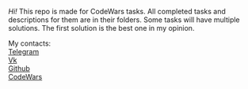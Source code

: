 *Hi!* This repo is made for CodeWars tasks.
All completed tasks and descriptions for them are in their folders.
Some tasks will have multiple solutions. The first solution is the best one in my opinion.<br/>

My contacts:<br/>
[Telegram](https://t.me/SPNikolay)<br/>
[Vk](https://vk.com/6opsh25)<br/>
[Github](https://github.com/NikBabukhin)<br/>
[CodeWars](https://www.codewars.com/users/NikBabukhin)